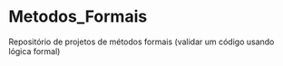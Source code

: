 # Metodos_Formais
Repositório de projetos de métodos formais (validar um código usando lógica formal)
